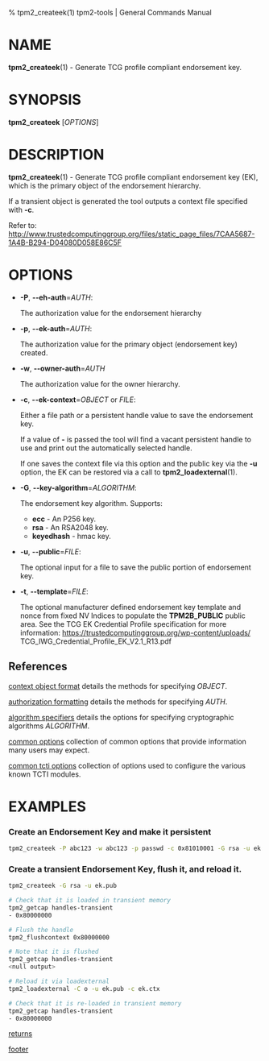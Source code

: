 % tpm2_createek(1) tpm2-tools | General Commands Manual

# NAME

**tpm2_createek**(1) - Generate TCG profile compliant endorsement key.

# SYNOPSIS

**tpm2_createek** [*OPTIONS*]

# DESCRIPTION

**tpm2_createek**(1) - Generate TCG profile compliant endorsement key (EK),
which is the primary object of the endorsement hierarchy.

If a transient object is generated the tool outputs a context file specified
with **-c**.

Refer to:
<http://www.trustedcomputinggroup.org/files/static_page_files/7CAA5687-1A4B-B294-D04080D058E86C5F>

# OPTIONS

  * **-P**, **\--eh-auth**=_AUTH_:

    The authorization value for the endorsement hierarchy

  * **-p**, **\--ek-auth**=_AUTH_:

    The authorization value for the primary object (endorsement key) created.

  * **-w**, **\--owner-auth**=_AUTH_

    The authorization value for the owner hierarchy.

  * **-c**, **\--ek-context**=_OBJECT_ or _FILE_:

    Either a file path or a persistent handle value to save the endorsement key.

    If a value of **-** is passed the tool will find a vacant persistent handle
    to use and print out the automatically selected handle.

    If one saves the context file via this option and the public key via the
    **-u** option, the EK can be restored via a call to **tpm2_loadexternal**(1).

  * **-G**, **\--key-algorithm**=_ALGORITHM_:

    The endorsement key algorithm. Supports:
    * **ecc** - An P256 key.
    * **rsa** - An RSA2048 key.
    * **keyedhash** - hmac key.

  * **-u**, **\--public**=_FILE_:

    The optional input for a file to save the public portion of endorsement key.

  * **-t**, **\--template**=_FILE_:

    The optional manufacturer defined endorsement key template and nonce from
    fixed NV Indices to populate the **TPM2B_PUBLIC** public area.
    See the TCG EK Credential Profile specification for more information:
    https://trustedcomputinggroup.org/wp-content/uploads/
    TCG_IWG_Credential_Profile_EK_V2.1_R13.pdf

## References

[context object format](common/ctxobj.md) details the methods for specifying
_OBJECT_.

[authorization formatting](common/authorizations.md) details the methods for
specifying _AUTH_.

[algorithm specifiers](common/alg.md) details the options for specifying
cryptographic algorithms _ALGORITHM_.

[common options](common/options.md) collection of common options that provide
information many users may expect.

[common tcti options](common/tcti.md) collection of options used to configure
the various known TCTI modules.

# EXAMPLES

### Create an Endorsement Key and make it persistent
```bash
tpm2_createek -P abc123 -w abc123 -p passwd -c 0x81010001 -G rsa -u ek.pub
```

### Create a transient Endorsement Key, flush it, and reload it.
```bash
tpm2_createek -G rsa -u ek.pub

# Check that it is loaded in transient memory
tpm2_getcap handles-transient
- 0x80000000

# Flush the handle
tpm2_flushcontext 0x80000000

# Note that it is flushed
tpm2_getcap handles-transient
<null output>

# Reload it via loadexternal
tpm2_loadexternal -C o -u ek.pub -c ek.ctx

# Check that it is re-loaded in transient memory
tpm2_getcap handles-transient
- 0x80000000

```

[returns](common/returns.md)

[footer](common/footer.md)
